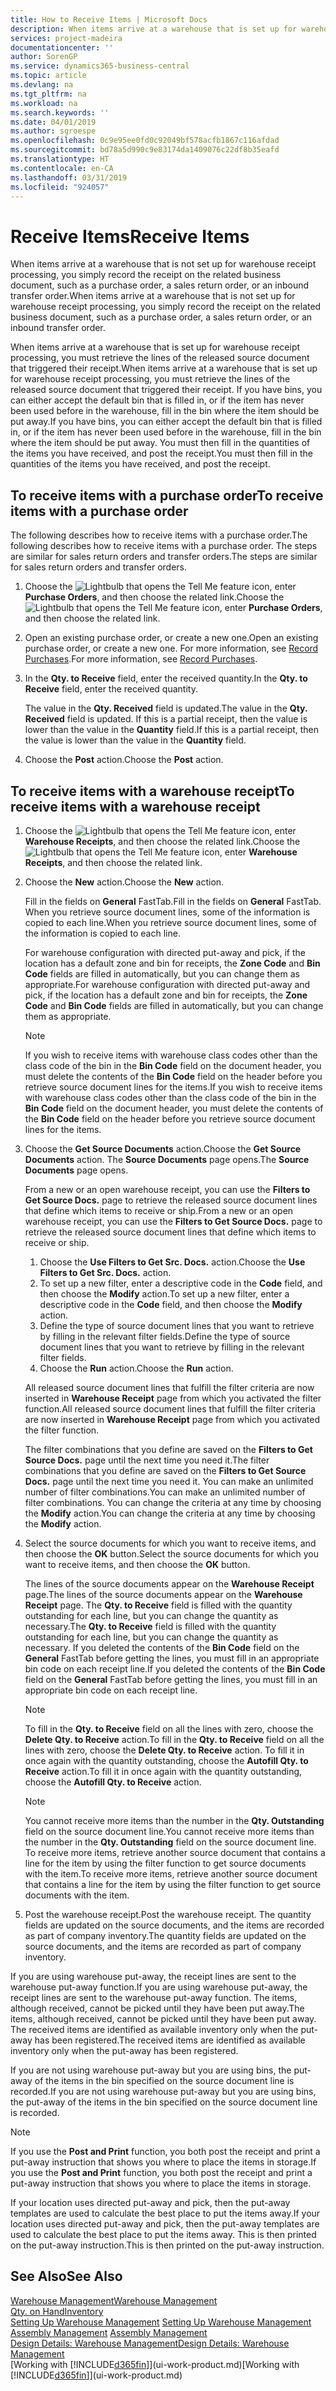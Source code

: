 ```yaml
---
title: How to Receive Items | Microsoft Docs
description: When items arrive at a warehouse that is set up for warehouse receipt processing, you must retrieve the lines of the released source document that triggered their receipt.
services: project-madeira
documentationcenter: ''
author: SorenGP
ms.service: dynamics365-business-central
ms.topic: article
ms.devlang: na
ms.tgt_pltfrm: na
ms.workload: na
ms.search.keywords: ''
ms.date: 04/01/2019
ms.author: sgroespe
ms.openlocfilehash: 0c9e95ee0fd0c92049bf578acfb1867c116afdad
ms.sourcegitcommit: bd78a5d990c9e83174da1409076c22df8b35eafd
ms.translationtype: HT
ms.contentlocale: en-CA
ms.lasthandoff: 03/31/2019
ms.locfileid: "924057"
---
```

# <a name="receive-items"></a><span data-ttu-id="f9eee-103">Receive Items</span><span class="sxs-lookup"><span data-stu-id="f9eee-103">Receive Items</span></span>
<span data-ttu-id="f9eee-104">When items arrive at a warehouse that is not set up for warehouse receipt processing, you simply record the receipt on the related business document, such as a purchase order, a sales return order, or an inbound transfer order.</span><span class="sxs-lookup"><span data-stu-id="f9eee-104">When items arrive at a warehouse that is not set up for warehouse receipt processing, you simply record the receipt on the related business document, such as a purchase order, a sales return order, or an inbound transfer order.</span></span>

<span data-ttu-id="f9eee-105">When items arrive at a warehouse that is set up for warehouse receipt processing, you must retrieve the lines of the released source document that triggered their receipt.</span><span class="sxs-lookup"><span data-stu-id="f9eee-105">When items arrive at a warehouse that is set up for warehouse receipt processing, you must retrieve the lines of the released source document that triggered their receipt.</span></span> <span data-ttu-id="f9eee-106">If you have bins, you can either accept the default bin that is filled in, or if the item has never been used before in the warehouse, fill in the bin where the item should be put away.</span><span class="sxs-lookup"><span data-stu-id="f9eee-106">If you have bins, you can either accept the default bin that is filled in, or if the item has never been used before in the warehouse, fill in the bin where the item should be put away.</span></span> <span data-ttu-id="f9eee-107">You must then fill in the quantities of the items you have received, and post the receipt.</span><span class="sxs-lookup"><span data-stu-id="f9eee-107">You must then fill in the quantities of the items you have received, and post the receipt.</span></span>  

## <a name="to-receive-items-with-a-purchase-order"></a><span data-ttu-id="f9eee-108">To receive items with a purchase order</span><span class="sxs-lookup"><span data-stu-id="f9eee-108">To receive items with a purchase order</span></span>
<span data-ttu-id="f9eee-109">The following describes how to receive items with a purchase order.</span><span class="sxs-lookup"><span data-stu-id="f9eee-109">The following describes how to receive items with a purchase order.</span></span> <span data-ttu-id="f9eee-110">The steps are similar for sales return orders and transfer orders.</span><span class="sxs-lookup"><span data-stu-id="f9eee-110">The steps are similar for sales return orders and transfer orders.</span></span>  
1. <span data-ttu-id="f9eee-111">Choose the ![Lightbulb that opens the Tell Me feature](media/ui-search/search_small.png "Tell me what you want to do") icon, enter **Purchase Orders**, and then choose the related link.</span><span class="sxs-lookup"><span data-stu-id="f9eee-111">Choose the ![Lightbulb that opens the Tell Me feature](media/ui-search/search_small.png "Tell me what you want to do") icon, enter **Purchase Orders**, and then choose the related link.</span></span>
2. <span data-ttu-id="f9eee-112">Open an existing purchase order, or create a new one.</span><span class="sxs-lookup"><span data-stu-id="f9eee-112">Open an existing purchase order, or create a new one.</span></span> <span data-ttu-id="f9eee-113">For more information, see [Record Purchases](purchasing-how-record-purchases.md).</span><span class="sxs-lookup"><span data-stu-id="f9eee-113">For more information, see [Record Purchases](purchasing-how-record-purchases.md).</span></span>
3. <span data-ttu-id="f9eee-114">In the **Qty. to Receive** field, enter the received quantity.</span><span class="sxs-lookup"><span data-stu-id="f9eee-114">In the **Qty. to Receive** field, enter the received quantity.</span></span>

    <span data-ttu-id="f9eee-115">The value in the **Qty. Received** field is updated.</span><span class="sxs-lookup"><span data-stu-id="f9eee-115">The value in the **Qty. Received** field is updated.</span></span> <span data-ttu-id="f9eee-116">If this is a partial receipt, then the value is lower than the value in the **Quantity** field.</span><span class="sxs-lookup"><span data-stu-id="f9eee-116">If this is a partial receipt, then the value is lower than the value in the **Quantity** field.</span></span>
4. <span data-ttu-id="f9eee-117">Choose the **Post** action.</span><span class="sxs-lookup"><span data-stu-id="f9eee-117">Choose the **Post** action.</span></span>

## <a name="to-receive-items-with-a-warehouse-receipt"></a><span data-ttu-id="f9eee-118">To receive items with a warehouse receipt</span><span class="sxs-lookup"><span data-stu-id="f9eee-118">To receive items with a warehouse receipt</span></span>
1.  <span data-ttu-id="f9eee-119">Choose the ![Lightbulb that opens the Tell Me feature](media/ui-search/search_small.png "Tell me what you want to do") icon, enter **Warehouse Receipts**, and then choose the related link.</span><span class="sxs-lookup"><span data-stu-id="f9eee-119">Choose the ![Lightbulb that opens the Tell Me feature](media/ui-search/search_small.png "Tell me what you want to do") icon, enter **Warehouse Receipts**, and then choose the related link.</span></span>  
2.  <span data-ttu-id="f9eee-120">Choose the **New** action.</span><span class="sxs-lookup"><span data-stu-id="f9eee-120">Choose the **New** action.</span></span>  

    <span data-ttu-id="f9eee-121">Fill in the fields on **General** FastTab.</span><span class="sxs-lookup"><span data-stu-id="f9eee-121">Fill in the fields on **General** FastTab.</span></span> <span data-ttu-id="f9eee-122">When you retrieve source document lines, some of the information is copied to each line.</span><span class="sxs-lookup"><span data-stu-id="f9eee-122">When you retrieve source document lines, some of the information is copied to each line.</span></span>  

    <span data-ttu-id="f9eee-123">For warehouse configuration with directed put-away and pick, if the location has a default zone and bin for receipts, the **Zone Code** and **Bin Code** fields are filled in automatically, but you can change them as appropriate.</span><span class="sxs-lookup"><span data-stu-id="f9eee-123">For warehouse configuration with directed put-away and pick, if the location has a default zone and bin for receipts, the **Zone Code** and **Bin Code** fields are filled in automatically, but you can change them as appropriate.</span></span>  

    > [!NOTE]  
    >  <span data-ttu-id="f9eee-124">If you wish to receive items with warehouse class codes other than the class code of the bin in the **Bin Code** field on the document header, you must delete the contents of the **Bin Code** field on the header before you retrieve source document lines for the items.</span><span class="sxs-lookup"><span data-stu-id="f9eee-124">If you wish to receive items with warehouse class codes other than the class code of the bin in the **Bin Code** field on the document header, you must delete the contents of the **Bin Code** field on the header before you retrieve source document lines for the items.</span></span>  
3.  <span data-ttu-id="f9eee-125">Choose the **Get Source Documents** action.</span><span class="sxs-lookup"><span data-stu-id="f9eee-125">Choose the **Get Source Documents** action.</span></span> <span data-ttu-id="f9eee-126">The **Source Documents** page opens.</span><span class="sxs-lookup"><span data-stu-id="f9eee-126">The **Source Documents** page opens.</span></span>

    <span data-ttu-id="f9eee-127">From a new or an open warehouse receipt, you can use the **Filters to Get Source Docs.** page to retrieve the released source document lines that define which items to receive or ship.</span><span class="sxs-lookup"><span data-stu-id="f9eee-127">From a new or an open warehouse receipt, you can use the **Filters to Get Source Docs.** page to retrieve the released source document lines that define which items to receive or ship.</span></span>

    1. <span data-ttu-id="f9eee-128">Choose the **Use Filters to Get Src. Docs.** action.</span><span class="sxs-lookup"><span data-stu-id="f9eee-128">Choose the **Use Filters to Get Src. Docs.** action.</span></span>  
    2. <span data-ttu-id="f9eee-129">To set up a new filter, enter a descriptive code in the **Code** field, and then choose the **Modify** action.</span><span class="sxs-lookup"><span data-stu-id="f9eee-129">To set up a new filter, enter a descriptive code in the **Code** field, and then choose the **Modify** action.</span></span>  
    3. <span data-ttu-id="f9eee-130">Define the type of source document lines that you want to retrieve by filling in the relevant filter fields.</span><span class="sxs-lookup"><span data-stu-id="f9eee-130">Define the type of source document lines that you want to retrieve by filling in the relevant filter fields.</span></span>  
    4. <span data-ttu-id="f9eee-131">Choose the **Run** action.</span><span class="sxs-lookup"><span data-stu-id="f9eee-131">Choose the **Run** action.</span></span>  

    <span data-ttu-id="f9eee-132">All released source document lines that fulfill the filter criteria are now inserted in **Warehouse Receipt** page from which you activated the filter function.</span><span class="sxs-lookup"><span data-stu-id="f9eee-132">All released source document lines that fulfill the filter criteria are now inserted in **Warehouse Receipt** page from which you activated the filter function.</span></span>  

    <span data-ttu-id="f9eee-133">The filter combinations that you define are saved on the **Filters to Get Source Docs.** page until the next time you need it.</span><span class="sxs-lookup"><span data-stu-id="f9eee-133">The filter combinations that you define are saved on the **Filters to Get Source Docs.** page until the next time you need it.</span></span> <span data-ttu-id="f9eee-134">You can make an unlimited number of filter combinations.</span><span class="sxs-lookup"><span data-stu-id="f9eee-134">You can make an unlimited number of filter combinations.</span></span> <span data-ttu-id="f9eee-135">You can change the criteria at any time by choosing the **Modify** action.</span><span class="sxs-lookup"><span data-stu-id="f9eee-135">You can change the criteria at any time by choosing the **Modify** action.</span></span>

4.  <span data-ttu-id="f9eee-136">Select the source documents for which you want to receive items, and then choose the **OK** button.</span><span class="sxs-lookup"><span data-stu-id="f9eee-136">Select the source documents for which you want to receive items, and then choose the **OK** button.</span></span>  

    <span data-ttu-id="f9eee-137">The lines of the source documents appear on the **Warehouse Receipt** page.</span><span class="sxs-lookup"><span data-stu-id="f9eee-137">The lines of the source documents appear on the **Warehouse Receipt** page.</span></span> <span data-ttu-id="f9eee-138">The **Qty. to Receive** field is filled with the quantity outstanding for each line, but you can change the quantity as necessary.</span><span class="sxs-lookup"><span data-stu-id="f9eee-138">The **Qty. to Receive** field is filled with the quantity outstanding for each line, but you can change the quantity as necessary.</span></span> <span data-ttu-id="f9eee-139">If you deleted the contents of the **Bin Code** field on the **General** FastTab before getting the lines, you must fill in an appropriate bin code on each receipt line.</span><span class="sxs-lookup"><span data-stu-id="f9eee-139">If you deleted the contents of the **Bin Code** field on the **General** FastTab before getting the lines, you must fill in an appropriate bin code on each receipt line.</span></span>  

    > [!NOTE]  
    >  <span data-ttu-id="f9eee-140">To fill in the **Qty. to Receive** field on all the lines with zero, choose the **Delete Qty. to Receive** action.</span><span class="sxs-lookup"><span data-stu-id="f9eee-140">To fill in the **Qty. to Receive** field on all the lines with zero, choose the **Delete Qty. to Receive** action.</span></span> <span data-ttu-id="f9eee-141">To fill it in once again with the quantity outstanding, choose the **Autofill Qty. to Receive** action.</span><span class="sxs-lookup"><span data-stu-id="f9eee-141">To fill it in once again with the quantity outstanding, choose the **Autofill Qty. to Receive** action.</span></span>  

    > [!NOTE]  
    >  <span data-ttu-id="f9eee-142">You cannot receive more items than the number in the **Qty. Outstanding** field on the source document line.</span><span class="sxs-lookup"><span data-stu-id="f9eee-142">You cannot receive more items than the number in the **Qty. Outstanding** field on the source document line.</span></span> <span data-ttu-id="f9eee-143">To receive more items, retrieve another source document that contains a line for the item by using the filter function to get source documents with the item.</span><span class="sxs-lookup"><span data-stu-id="f9eee-143">To receive more items, retrieve another source document that contains a line for the item by using the filter function to get source documents with the item.</span></span>  

5.  <span data-ttu-id="f9eee-144">Post the warehouse receipt.</span><span class="sxs-lookup"><span data-stu-id="f9eee-144">Post the warehouse receipt.</span></span> <span data-ttu-id="f9eee-145">The quantity fields are updated on the source documents, and the items are recorded as part of company inventory.</span><span class="sxs-lookup"><span data-stu-id="f9eee-145">The quantity fields are updated on the source documents, and the items are recorded as part of company inventory.</span></span>  

<span data-ttu-id="f9eee-146">If you are using warehouse put-away, the receipt lines are sent to the warehouse put-away function.</span><span class="sxs-lookup"><span data-stu-id="f9eee-146">If you are using warehouse put-away, the receipt lines are sent to the warehouse put-away function.</span></span> <span data-ttu-id="f9eee-147">The items, although received, cannot be picked until they have been put away.</span><span class="sxs-lookup"><span data-stu-id="f9eee-147">The items, although received, cannot be picked until they have been put away.</span></span> <span data-ttu-id="f9eee-148">The received items are identified as available inventory only when the put-away has been registered.</span><span class="sxs-lookup"><span data-stu-id="f9eee-148">The received items are identified as available inventory only when the put-away has been registered.</span></span>  

<span data-ttu-id="f9eee-149">If you are not using warehouse put-away but you are using bins, the put-away of the items in the bin specified on the source document line is recorded.</span><span class="sxs-lookup"><span data-stu-id="f9eee-149">If you are not using warehouse put-away but you are using bins, the put-away of the items in the bin specified on the source document line is recorded.</span></span>  

> [!NOTE]  
>  <span data-ttu-id="f9eee-150">If you use the **Post and Print** function, you both post the receipt and print a put-away instruction that shows you where to place the items in storage.</span><span class="sxs-lookup"><span data-stu-id="f9eee-150">If you use the **Post and Print** function, you both post the receipt and print a put-away instruction that shows you where to place the items in storage.</span></span>  
>   
>  <span data-ttu-id="f9eee-151">If your location uses directed put-away and pick, then the put-away templates are used to calculate the best place to put the items away.</span><span class="sxs-lookup"><span data-stu-id="f9eee-151">If your location uses directed put-away and pick, then the put-away templates are used to calculate the best place to put the items away.</span></span> <span data-ttu-id="f9eee-152">This is then printed on the put-away instruction.</span><span class="sxs-lookup"><span data-stu-id="f9eee-152">This is then printed on the put-away instruction.</span></span>  

## <a name="see-also"></a><span data-ttu-id="f9eee-153">See Also</span><span class="sxs-lookup"><span data-stu-id="f9eee-153">See Also</span></span>  
[<span data-ttu-id="f9eee-154">Warehouse Management</span><span class="sxs-lookup"><span data-stu-id="f9eee-154">Warehouse Management</span></span>](warehouse-manage-warehouse.md)  
[<span data-ttu-id="f9eee-155">Qty. on Hand</span><span class="sxs-lookup"><span data-stu-id="f9eee-155">Inventory</span></span>](inventory-manage-inventory.md)  
<span data-ttu-id="f9eee-156">[Setting Up Warehouse Management](warehouse-setup-warehouse.md)   </span><span class="sxs-lookup"><span data-stu-id="f9eee-156">[Setting Up Warehouse Management](warehouse-setup-warehouse.md)   </span></span>  
<span data-ttu-id="f9eee-157">[Assembly Management](assembly-assemble-items.md)  </span><span class="sxs-lookup"><span data-stu-id="f9eee-157">[Assembly Management](assembly-assemble-items.md)  </span></span>  
[<span data-ttu-id="f9eee-158">Design Details: Warehouse Management</span><span class="sxs-lookup"><span data-stu-id="f9eee-158">Design Details: Warehouse Management</span></span>](design-details-warehouse-management.md)  
<span data-ttu-id="f9eee-159">[Working with [!INCLUDE[d365fin](includes/d365fin_md.md)]](ui-work-product.md)</span><span class="sxs-lookup"><span data-stu-id="f9eee-159">[Working with [!INCLUDE[d365fin](includes/d365fin_md.md)]](ui-work-product.md)</span></span>
